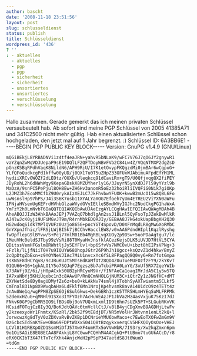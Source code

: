 ```yaml
---
author: bascht
date: '2008-11-18 23:51:56'
layout: post
slug: schlusseldienst
status: publish
title: Schlüsseldienst
wordpress_id: '436'
? ''
: - aktuelles
  - aktuelles
  - pgp
  - pgp
  - sicherheit
  - sicherheit
  - unsortiertes
  - unsortiertes
  - verschlüsselung
  - verschlüsselung
---
```


Hallo zusammen. Gerade gemerkt das ich meinen privaten Schlüssel
versaubeutelt hab. Ab sofort sind meine PGP Schlüssel von 2005
41385A71 und 341C2500 nicht mehr gültig. Hab einen aktualisierten
Schlüssel schon hochgeladen, den jetzt mal auf 1 Jahr begrenzt. :)
Schlüssel ID: 6A3BB6E1
    -----BEGIN PGP PUBLIC KEY BLOCK-----
    Version: GnuPG v1.4.9 (GNU/Linux)
    
    mQGiBEkjL8YRBADNVi1z4tf4eaJRN+yahvR5bNLaK9/wFC7V76J7qO6JY2gnywR1
    vaYZqnZwMqVDJUepaP9sE19DQlLF2QFTDoyWBvFVb2C84Lw4Z/VQqNTMXP2dgZsD
    pGnzK5BqRPdhVaqK8NildN6/APH9RjU/I7K1etOvypFKQgzdMi0jmBAr6wCgpuG+
    YLfQFoQudkcgPd1kffw00yUD/j0QX17u0T5uZHpZ33OFUxWJAbimuAFpdEfYM1ML
    hydiiXRCvOWOZf2dLEOtz/OUXb/Uleqkcq91dCaviRx+gT9/U0QfjxqgQX2fiPEY
    JDyRohL2h6dNWnWgy9XepaGDskX8MZUYherly16/3JuyrN5ynXdDJPlS9yYYzl9b
    MaDzA/9snFC5PePjul8OH8Ew+ZH6Hv3anomR5oEz32hoiRliIVQFiG0Nik7giOKp
    L2JMZ3h7EcoMMCfbZ9U0rykAIzXEJLC7JkFhvbwYFUOK+kwwB2mUcO15w8Q8L6Fo
    uwWsnslHp97hPS/J4i3S6K7osb11XYALYaXOG7Efoeh7yUm4E7REU2ViYXN0aWFu
    IFNjaHVsemUgKEFrdHVhbGlzaWVydGVyIEtleSBmdWVyIGJhc2NodCkgPG1haWxA
    YmFzY2h0LmNvbT6IaQQTEQIAKQIbAwUJAeEzgAYLCQgHAwIEFQIIAwQWAgMBAh4B
    AheABQJJIzW3AhkBAAoJEPj7VAZqO7bhdlgAn2ssJ1BLnl5QyFsoTpJZekBwMlkR
    AJ4lwJcK0yji9UFiMGvJT9m/R4rnMbkEDQRJIy/GEBAA8J7kG4xkUapBbgKH2Q30
    HG2wdoqSidk7MPlQVUFz0Uzjo865G+pocYGT4SpovD/D0XFnMqdLR8gMwGXoRMbC
    GnYXpnJfhic/lFRSjLWjBI5k7jBCChvHacclEW8/v0vAA6PdndHIpl1KqzlRyshg
    fwDpflepG9lBYvw/S+Pcj77mlM01Bb4MgRBLvqXUOy2p9DSw+5uoPDaAgtgu7/lc
    1MeuVHc0eldSJTby99zVsRi88T0WyaHvJnsfklACezKejsDLK5iUVJD7HtVL5CYA
    QDitssVemHFGslm8RWhtljJy5EYFUvl+bp6SfvVs7NMCOvU+ibzt8hEIPsVPNg+3
    +Fzlk/lLjfNiiT0H7u9IQUYW68OhopJGtr26P9hJh1Ugcc+ksQzvZ1d4hkw/BnyZ
    2cQpDtgZbExn+z9YOYNeVJIAc7MiU1nvcxYc6fSL8FPagQQ8Q0vy6+Rn7fotGmpa
    IsXNSF8dHCYqv8/9cJRuKUJt5MTsBdKaMfDtZ8QD4Z0uTueMUFOzfzFY9/zkYKvT
    01QU66+Q6+1gkALO1Y5o7SQJqF7EgzszBb7aTcbiPRA0LoYG/3xUf5RX72qeYWIb
    k73AWfj9Z/6i/jH0pACxk50UB2pHRCyuM9Vr/fINFAeCa1oagIMrJdA5C1y5w5TQ
    IA7xaNbYj5KHiUqebc1n3c8AAwUP/RnQCmNHOLGjNUM3C+iQtrZy1zJNGfHC+dMT
    ZXYNetSde8Dy0agUDMyfZs6z+bs0+kLAkNv74sml4jXTobhSyAXTwiamtm5CLkf5
    CmTnal831Np8X9WvqbAHa6LdFklf6Mn1NrojKp4hvsmk8avA14U1dcO9z4TETt4z
    JnAw8We1q/wgPPM8ZpSE6Oj6SulGkws+DekGERh1czK5TTR5HLmHYEqSuMLFRPMk
    5ZdemxHZuG+qMNHl91SXo3IYFYOzh7AcHuWEAzJP1JbVa2Mz4asVxjuK75KzI7dJ
    FNkvK0GP9gCbMR5IO9ifBDsObj9oV7UQxmLxmlID9t6hn7sUZk5PT+SLGubRKvVK
    HCsidFOTqjCz8Iy3Q/BoKJdtQAVc6tmVcllCtJ/v8lB4yjCDgXmvB9AGDHjLtwFv
    y2kzeexyoWr1Fnmtx/KSzRl/2bk52f9tE8djDT/NR5mVolHrJWtvnm1enLt2kQ+l
    JorwcwzXg8dTyV0zZDXvaRvBvZKBp1DCNrieYMU6bwMaco+c7EwEoTXOFwZmGm9V
    0z6cbcSTdSnKYEw+OBo69FDPtWDXxS041Q8tBzqykxverqCV5HFXQIyOsOo+VHEJ
    LCVl81H1RBXpOZD1SsmMiDfJ57XwXF4umKTx5oVVwWbR/7I93ry/Xw2kqZmxn6pm
    9o1OiSAGiE8EGBECAA8FAkkjL8YCGwwFCQHhM4AACgkQ+PtUBmo7tuGUkACcD/r8
    eRX0CKIbT3X47tTxTcfXhk4AnjcWeH2pPSpP347aetdS8Jt0WuoD
    =tdGm
    -----END PGP PUBLIC KEY BLOCK-----



